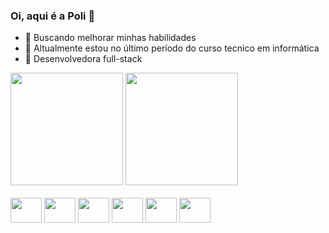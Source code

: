 ### Oi, aqui é a Poli 👻

- 🌱 Buscando melhorar minhas habilidades
- 👾 Altualmente estou no último período do curso tecnico em informática  
- 🤯 Desenvolvedora full-stack


<div>
  <img height= '180em'src='https://github-readme-stats.vercel.app/api?username=poliana-dev&show_icons=true&theme=dracula'>
  <img height= '180em' src='https://github-readme-stats.vercel.app/api/top-langs/?username=poliana-dev&layout=compact&langs_count=16&theme=dracula'>
</div>

<div style="display:inline_block"><br/>
  <img align='center' height='40' width='50' src="https://cdn.jsdelivr.net/gh/devicons/devicon@latest/icons/python/python-original.svg" />
  <img align='center' height='40' width='50' src="https://cdn.jsdelivr.net/gh/devicons/devicon@latest/icons/javascript/javascript-original.svg" />
  <img align='center' height='40' width='50' src="https://cdn.jsdelivr.net/gh/devicons/devicon@latest/icons/html5/html5-original.svg" />
  <img align='center' height='40' width='50' src="https://cdn.jsdelivr.net/gh/devicons/devicon@latest/icons/css3/css3-original.svg" />
  <img align='center' height='40' width='50' src="https://cdn.jsdelivr.net/gh/devicons/devicon@latest/icons/php/php-original.svg" />
  <img align='center' height='40' width='50' src="https://cdn.jsdelivr.net/gh/devicons/devicon@latest/icons/django/django-plain-wordmark.svg" />

</div>

